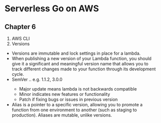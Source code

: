 # Serverless Go on AWS

## Chapter 6

1. AWS CLI
2. Versions

- Versions are immutable and lock settings in place for a lambda.
- When publishing a new version of your Lambda function, you should give it a significant and meaningful version name that allows you to track different changes made to your function through its development cycle.
- SemVer <major>.<minor>.<patch> e.g. 1.1.2, 3.0.0
  - Major update means lambda is not backwards compatible
  - Minor indicates new features or functionality
  - Patch if fixing bugs or issues in previous version
- Alias is a pointer to a specific version, allowing you to promote a function from one environment to another (such as staging to production). Aliases are mutable, unlike versions.
